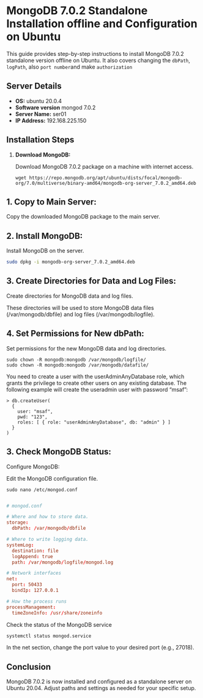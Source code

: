 # MongoDB 7.0.2 Standalone Installation offline and Configuration on Ubuntu

This guide provides step-by-step instructions to install MongoDB 7.0.2 standalone version offline on Ubuntu. It also covers changing the `dbPath`, `logPath`, also `port number`and make `authorization` 

## Server Details
- **OS:** ubuntu 20.0.4
- **Software version** mongod 7.0.2
- **Server Name:** ser01
- **IP Address:** 192.168.225.150

## Installation Steps

1. **Download MongoDB:**

   Download MongoDB 7.0.2 package on a machine with internet access.

   ```
   wget https://repo.mongodb.org/apt/ubuntu/dists/focal/mongodb-org/7.0/multiverse/binary-amd64/mongodb-org-server_7.0.2_amd64.deb

    ```

## 1. Copy to Main Server:

Copy the downloaded MongoDB package to the main server.

## 2. Install MongoDB:

Install MongoDB on the server.
```bash
sudo dpkg -i mongodb-org-server_7.0.2_amd64.deb 
```

 ## 3. Create Directories for Data and Log Files:

Create directories for MongoDB data and log files.

These directories will be used to store MongoDB data files (/var/mongodb/dbfile) and log files (/var/mongodb/logfile).

## 4. Set Permissions for New dbPath:

Set permissions for the new MongoDB data and log directories.
````
sudo chown -R mongodb:mongodb /var/mongodb/logfile/
sudo chown -R mongodb:mongodb /var/mongodb/datafile/
``````

You need to create a user with the userAdminAnyDatabase role, which grants the privilege to create other users on any existing database. The following example will create the useradmin user with password “msaf”:
```
> db.createUser(
  {
    user: "msaf",
    pwd: "123",
    roles: [ { role: "userAdminAnyDatabase", db: "admin" } ]
  }
)
```
## 3. Check MongoDB Status:

Configure MongoDB:

Edit the MongoDB configuration file.
``````
sudo nano /etc/mongod.conf
``````

``````conf

# mongod.conf

# Where and how to store data.
storage:
  dbPath: /var/mongodb/dbfile

# Where to write logging data.
systemLog:
  destination: file
  logAppend: true
  path: /var/mongodb/logfile/mongod.log

# Network interfaces
net:
  port: 50433
  bindIp: 127.0.0.1

# How the process runs
processManagement:
  timeZoneInfo: /usr/share/zoneinfo
``````


Check the status of the MongoDB service

 ```bash
 systemctl status mongod.service
 ```

 In the net section, change the port value to your desired port (e.g., 27018).
 
## Conclusion
MongoDB 7.0.2 is now installed and configured as a standalone server on Ubuntu 20.04. Adjust paths and settings as needed for your specific setup.
